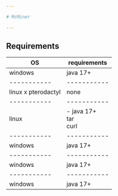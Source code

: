 ```yaml
---

# McMiner

---
```


## Requirements
| OS | requirements | 
|-----------|-----------|
| windows | java 17+ |
|-----------|-----------|
| linux x pterodactyl | none |
|-----------|-----------|
| linux | - java 17+ <br> tar <br> curl
|-----------|-----------|
| windows | java 17+ |
|-----------|-----------|
| windows | java 17+ |
|-----------|-----------|
| windows | java 17+ |

